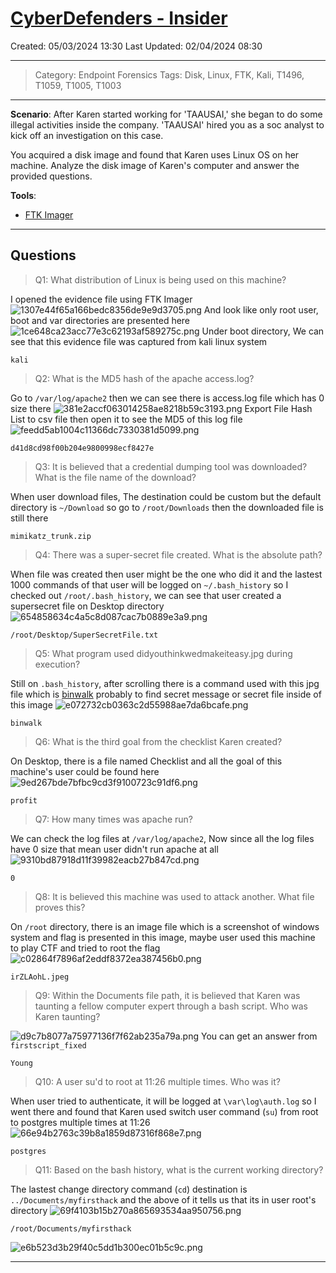 # [CyberDefenders - Insider](https://cyberdefenders.org/blueteam-ctf-challenges/insider/) 
Created: 05/03/2024 13:30
Last Updated: 02/04/2024 08:30
* * *
>Category: Endpoint Forensics
>Tags: Disk, Linux, FTK, Kali, T1496, T1059, T1005, T1003
* * *
**Scenario**:
After Karen started working for 'TAAUSAI,' she began to do some illegal activities inside the company. 'TAAUSAI' hired you as a soc analyst to kick off an investigation on this case.

You acquired a disk image and found that Karen uses Linux OS on her machine. Analyze the disk image of Karen's computer and answer the provided questions.

**Tools**:
- [FTK Imager](https://accessdata.com/product-download/ftk-imager-version-4-5)
* * *
## Questions
> Q1: What distribution of Linux is being used on this machine?

I opened the evidence file using FTK Imager
![1307e44f65a166bedc8356de9e9d3705.png](/_resources/1307e44f65a166bedc8356de9e9d3705-1.png)
And look like only root user, boot and var directories are presented here
![1ce648ca23acc77e3c62193af589275c.png](/_resources/1ce648ca23acc77e3c62193af589275c-1.png)
Under boot directory, We can see that this evidence file was captured from kali linux system
```
kali
```

> Q2: What is the MD5 hash of the apache access.log?

Go to `/var/log/apache2` then we can see there is access.log file which has 0 size there
![381e2accf063014258ae8218b59c3193.png](/_resources/381e2accf063014258ae8218b59c3193-1.png)
Export File Hash List to csv file then open it to see the MD5 of this log file
![feedd5ab1004c11366dc7330381d5099.png](/_resources/feedd5ab1004c11366dc7330381d5099-1.png)
```
d41d8cd98f00b204e9800998ecf8427e
```

> Q3: It is believed that a credential dumping tool was downloaded? What is the file name of the download?

When user download files, The destination could be custom but the default directory is `~/Download` so go to `/root/Downloads` then the downloaded file is still there
```
mimikatz_trunk.zip
```

> Q4: There was a super-secret file created. What is the absolute path?

When file was created then user might be the one who did it and the lastest 1000 commands of that user will be logged on `~/.bash_history` so I checked out `/root/.bash_history`, we can see that user created a supersecret file on Desktop directory
![654858634c4a5c8d087cac7b0889e3a9.png](/_resources/654858634c4a5c8d087cac7b0889e3a9-1.png)
```
/root/Desktop/SuperSecretFile.txt
```

> Q5: What program used didyouthinkwedmakeiteasy.jpg during execution?

Still on `.bash_history`, after scrolling there is a command used with this jpg file which is [binwalk](https://github.com/ReFirmLabs/binwalk) probably to find secret message or secret file inside of this image
![e072732cb0363c2d55988ae7da6bcafe.png](/_resources/e072732cb0363c2d55988ae7da6bcafe-1.png)
```
binwalk
```

> Q6: What is the third goal from the checklist Karen created?

On Desktop, there is a file named Checklist and all the goal of this machine's user could be found here
![9ed267bde7bfbc9cd3f9100723c91df6.png](/_resources/9ed267bde7bfbc9cd3f9100723c91df6-1.png)
```
profit
```

> Q7: How many times was apache run?

We can check the log files at `/var/log/apache2`, Now since all the log files have 0 size that mean user didn't run apache at all
![9310bd87918d11f39982eacb27b847cd.png](/_resources/9310bd87918d11f39982eacb27b847cd-1.png)
```
0
```

> Q8: It is believed this machine was used to attack another. What file proves this?

On `/root` directory, there is an image file which is a screenshot of windows system and flag is presented in this image, maybe user used this machine to play CTF and tried to root the flag 
![c02864f7896af2eddf8372ea387456b0.png](/_resources/c02864f7896af2eddf8372ea387456b0-1.png)

```
irZLAohL.jpeg
```

> Q9: Within the Documents file path, it is believed that Karen was taunting a fellow computer expert through a bash script. Who was Karen taunting?

![d9c7b8077a75977136f7f62ab235a79a.png](/_resources/d9c7b8077a75977136f7f62ab235a79a-1.png)
You can get an answer from `firstscript_fixed`  
```
Young
```

> Q10: A user su'd to root at 11:26 multiple times. Who was it?

When user tried to authenticate, it will be logged at `\var\log\auth.log` so I went there and found that Karen used switch user command (`su`) from root to postgres multiple times at 11:26
![66e94b2763c39b8a1859d87316f868e7.png](/_resources/66e94b2763c39b8a1859d87316f868e7-1.png)

```
postgres
```

> Q11: Based on the bash history, what is the current working directory?

The lastest change directory command (`cd`) destination is `../Documents/myfirsthack` and the above of it tells us that its in user root's directory
![69f4103b15b270a865693534aa950756.png](/_resources/69f4103b15b270a865693534aa950756-1.png)
```
/root/Documents/myfirsthack
```

![e6b523d3b29f40c5dd1b300ec01b5c9c.png](/_resources/e6b523d3b29f40c5dd1b300ec01b5c9c.png)
* * *